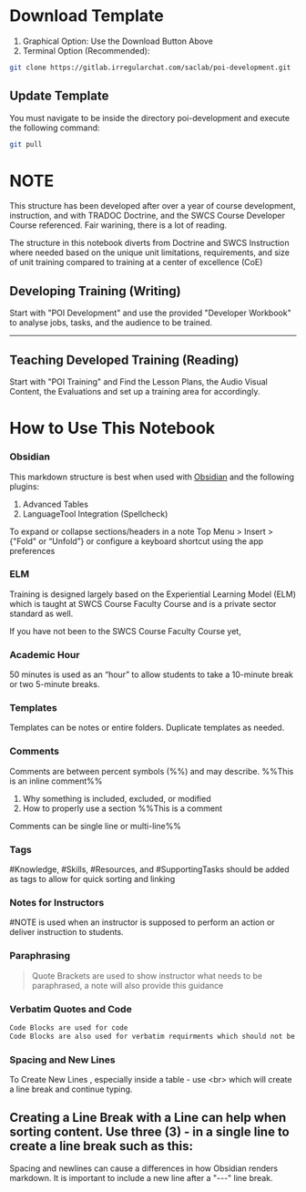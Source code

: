 # Download Template
1. Graphical Option: Use the Download Button Above
1. Terminal Option (Recommended): 

```BASH
git clone https://gitlab.irregularchat.com/saclab/poi-development.git
```


## Update Template
You must navigate to be inside the directory poi-development and execute the following command:
```BASH
git pull
```

# NOTE
This structure has been developed after over a year of course development, instruction, and with TRADOC Doctrine, and the SWCS Course Developer Course referenced. Fair warining, there is a lot of reading.

The structure in this notebook diverts from Doctrine and SWCS Instruction where needed based on the unique unit limitations, requirements, and size of unit training compared to training at a center of excellence (CoE)

## Developing Training (Writing)
Start with "POI Development"  and use the provided "Developer Workbook" to analyse jobs, tasks, and the audience to be trained.

---
## Teaching Developed Training (Reading)
Start with "POI Training" and Find the Lesson Plans, the Audio Visual Content, the Evaluations and set up a training area for accordingly.

# How to Use This Notebook 
### Obsidian 
This markdown structure is best when used with [Obsidian](https://obsidian.md/) and the following plugins:
1. Advanced Tables
2. LanguageTool Integration (Spellcheck)

To expand or collapse sections/headers in a note Top Menu > Insert > {"Fold" or “Unfold”}  or configure a keyboard shortcut using the app preferences

### ELM
Training is designed largely based on the Experiential Learning Model (ELM) which is taught at SWCS Course Faculty Course and is a private sector standard as well.
 

If you have not been to the SWCS Course Faculty Course yet, 

### Academic Hour
50 minutes is used as an “hour” to allow students to take a 10-minute break or two 5-minute breaks. 

### Templates
Templates can be notes or entire folders. Duplicate templates as needed. 

### Comments
Comments are between percent symbols (\%%) and may describe. %%This is an inline comment%%
1. Why something is included, excluded, or modified 
2. How to properly use a section
%%This is a comment

Comments can be single line or multi-line%%
### Tags
#Knowledge, #Skills, #Resources, and #SupportingTasks should be added as tags to allow for quick sorting and linking

### Notes for Instructors
#NOTE is used when an instructor is supposed to perform an action or deliver instruction to students. 

### Paraphrasing
> Quote Brackets are used to show instructor what needs to be paraphrased, a note will also provide this guidance


### Verbatim Quotes and Code
```md
Code Blocks are used for code 
Code Blocks are also used for verbatim requirments which should not be paraphrased. The code block allows an instructor to easily notice and to copy if needed.
```

### Spacing and New Lines

To Create New Lines , especially inside a table - use \<br\> which will create a line break and continue typing. 

Creating a Line Break with a Line can help when sorting content. Use three (3) - in a single line to create a line break such as this:
---

Spacing and newlines can cause a differences in how Obsidian renders markdown. It is important to include a new line after a "---" line break. 
